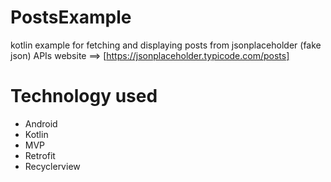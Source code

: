 # PostsExample

kotlin example for fetching and displaying posts from jsonplaceholder (fake json) APIs 
website ==> [https://jsonplaceholder.typicode.com/posts]


<h1>Technology used</h1>

<ul>
<li>Android</li>
<li>Kotlin</li>
<li>MVP</li>
<li>Retrofit</li>
<li>Recyclerview</li>
<ul>

